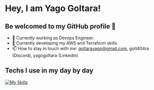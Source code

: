 # Hey, I am Yago Goltara! 
## Be welcomed to my GitHub profile 👋
- 🔭 Currently working as Devops Engineer.
- 🌱 Currently developing my AWS and Terraform skills.
- 📫 How to stay in touch with me: goltarayago@gmail.com, golt404ra (Discord), yagogoltara (Linkedin)

## Techs I use in my day by day
[![My Skills](https://skillicons.dev/icons?i=git,gitlab,kubernetes,docker,ansible,terraform,aws,grafana,bash,python)](https://skillicons.dev)
